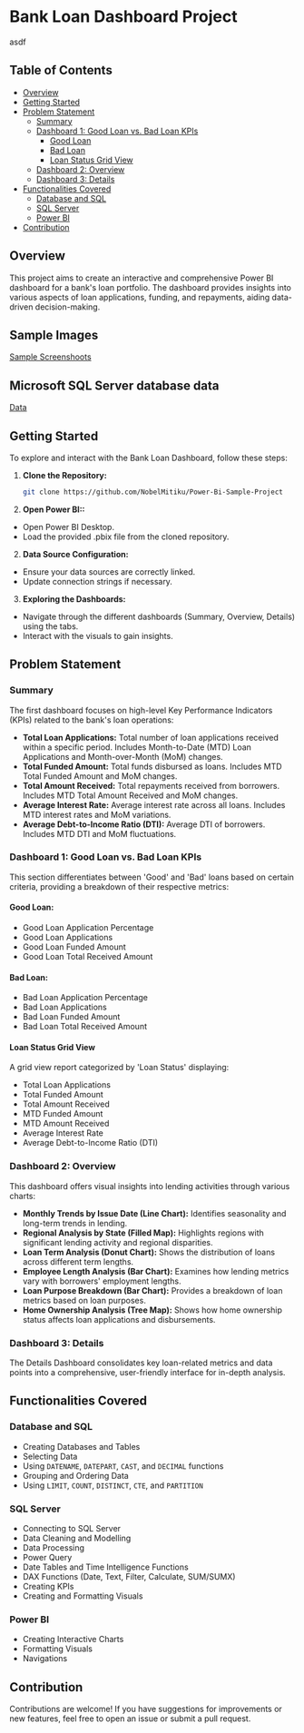 # Bank Loan Dashboard Project
asdf
## Table of Contents
- [Overview](#overview)
- [Getting Started](#getting-started)
- [Problem Statement](#problem-statement)
  - [Summary](#dashboard-1-summary)
  - [Dashboard 1: Good Loan vs. Bad Loan KPIs](#dashboard-1-good-loan-vs-bad-loan-kpis)
    - [Good Loan](#good-loan)
    - [Bad Loan](#bad-loan)
    - [Loan Status Grid View](#loan-status-grid-view)
  - [Dashboard 2: Overview](#dashboard-2-overview)
  - [Dashboard 3: Details](#dashboard-3-details)
- [Functionalities Covered](#functionalities-covered)
  - [Database and SQL](#database-and-sql)
  - [SQL Server](#sql-server)
  - [Power BI](#power-bi)
- [Contribution](#contribution)

## Overview
This project aims to create an interactive and comprehensive Power BI dashboard for a bank's loan portfolio. The dashboard provides insights into various aspects of loan applications, funding, and repayments, aiding data-driven decision-making.

## Sample Images
[Sample Screenshoots](https://github.com/NobelMitiku/Power-Bi-Sample-Project/tree/master/screen%20shoots)

## Microsoft SQL Server database data
[Data](https://github.com/NobelMitiku/Power-Bi-Sample-Project/tree/master/data)

## Getting Started

To explore and interact with the Bank Loan Dashboard, follow these steps:

1. **Clone the Repository:**
   ```sh
   git clone https://github.com/NobelMitiku/Power-Bi-Sample-Project 
1. **Open Power BI::**

- Open Power BI Desktop.
- Load the provided .pbix file from the cloned repository.
2. **Data Source Configuration:**

- Ensure your data sources are correctly linked.
- Update connection strings if necessary.
3. **Exploring the Dashboards:**

- Navigate through the different dashboards (Summary, Overview, Details) using the tabs.
- Interact with the visuals to gain insights.

## Problem Statement

### Summary
The first dashboard focuses on high-level Key Performance Indicators (KPIs) related to the bank's loan operations:

- **Total Loan Applications:** Total number of loan applications received within a specific period. Includes Month-to-Date (MTD) Loan Applications and Month-over-Month (MoM) changes.
- **Total Funded Amount:** Total funds disbursed as loans. Includes MTD Total Funded Amount and MoM changes.
- **Total Amount Received:** Total repayments received from borrowers. Includes MTD Total Amount Received and MoM changes.
- **Average Interest Rate:** Average interest rate across all loans. Includes MTD interest rates and MoM variations.
- **Average Debt-to-Income Ratio (DTI):** Average DTI of borrowers. Includes MTD DTI and MoM fluctuations.

### Dashboard 1: Good Loan vs. Bad Loan KPIs
This section differentiates between 'Good' and 'Bad' loans based on certain criteria, providing a breakdown of their respective metrics:

#### Good Loan:
- Good Loan Application Percentage
- Good Loan Applications
- Good Loan Funded Amount
- Good Loan Total Received Amount

#### Bad Loan:
- Bad Loan Application Percentage
- Bad Loan Applications
- Bad Loan Funded Amount
- Bad Loan Total Received Amount

#### Loan Status Grid View
A grid view report categorized by 'Loan Status' displaying:
- Total Loan Applications
- Total Funded Amount
- Total Amount Received
- MTD Funded Amount
- MTD Amount Received
- Average Interest Rate
- Average Debt-to-Income Ratio (DTI)

### Dashboard 2: Overview
This dashboard offers visual insights into lending activities through various charts:

- **Monthly Trends by Issue Date (Line Chart):** Identifies seasonality and long-term trends in lending.
- **Regional Analysis by State (Filled Map):** Highlights regions with significant lending activity and regional disparities.
- **Loan Term Analysis (Donut Chart):** Shows the distribution of loans across different term lengths.
- **Employee Length Analysis (Bar Chart):** Examines how lending metrics vary with borrowers' employment lengths.
- **Loan Purpose Breakdown (Bar Chart):** Provides a breakdown of loan metrics based on loan purposes.
- **Home Ownership Analysis (Tree Map):** Shows how home ownership status affects loan applications and disbursements.

### Dashboard 3: Details
The Details Dashboard consolidates key loan-related metrics and data points into a comprehensive, user-friendly interface for in-depth analysis.

## Functionalities Covered

### Database and SQL
- Creating Databases and Tables
- Selecting Data
- Using `DATENAME`, `DATEPART`, `CAST`, and `DECIMAL` functions
- Grouping and Ordering Data
- Using `LIMIT`, `COUNT`, `DISTINCT`, `CTE`, and `PARTITION`

### SQL Server
- Connecting to SQL Server
- Data Cleaning and Modelling
- Data Processing
- Power Query
- Date Tables and Time Intelligence Functions
- DAX Functions (Date, Text, Filter, Calculate, SUM/SUMX)
- Creating KPIs
- Creating and Formatting Visuals

### Power BI
- Creating Interactive Charts
- Formatting Visuals
- Navigations

## Contribution
Contributions are welcome! If you have suggestions for improvements or new features, feel free to open an issue or submit a pull request.